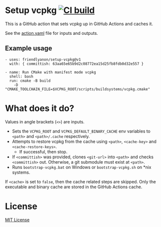 # Setup vcpkg [![CI build][1]][2]

This is a GitHub action that sets vcpkg up in GitHub Actions and caches it.

See the [action.yaml](action.yaml) file for inputs and outputs.

## Example usage

    - uses: friendlyanon/setup-vcpkg@v1
      with: { committish: 63aa65e65b9d2c08772ea15d25fb8fdb0d32e557 }
    
    - name: Run CMake with manifest mode vcpkg
      shell: bash
      run: cmake -B build
        -D "CMAKE_TOOLCHAIN_FILE=$VCPKG_ROOT/scripts/buildsystems/vcpkg.cmake"

# What does it do?

Values in angle brackets (`<>`) are inputs.

* Sets the `VCPKG_ROOT` and `VCPKG_DEFAULT_BINARY_CACHE` env variables to
  `<path>` and `<path>/.cache` respectively.
* Attempts to restore vcpkg from the cache using `<path>`, `<cache-key>` and
  `<cache-restore-keys>`.
  * If successful, then stop.
* If `<committish>` was provided, clones `<git-url>` into `<path>` and checks
  `<committish>` out. Otherwise, a git submodule must exist at `<path>`.
* Runs `bootstrap-vcpkg.bat` on Windows or `bootstrap-vcpkg.sh` on *nix
  systems.

If `<cache>` is set to `false`, then the cache related steps are skipped. Only
the executable and binary cache are stored in the GitHub Actions cache.

# License
[MIT License](LICENSE)

[1]: https://github.com/friendlyanon/setup-vcpkg/workflows/CI/badge.svg
[2]: https://github.com/friendlyanon/setup-vcpkg/actions?query=workflow%3ACI+branch%3Amaster
